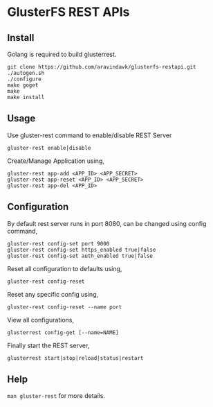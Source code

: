 # GlusterFS REST APIs

## Install

Golang is required to build glusterrest.

	git clone https://github.com/aravindavk/glusterfs-restapi.git
	./autogen.sh
	./configure
	make goget
	make
	make install

## Usage

Use gluster-rest command to enable/disable REST Server

	gluster-rest enable|disable

Create/Manage Application using,

	gluster-rest app-add <APP_ID> <APP_SECRET>
	gluster-rest app-reset <APP_ID> <APP_SECRET>
	gluster-rest app-del <APP_ID>

## Configuration
By default rest server runs in port 8080, can be changed using config command,

	gluster-rest config-set port 9000
	gluster-rest config-set https_enabled true|false
	gluster-rest config-set auth_enabled true|false

Reset all configuration to defaults using,

	gluster-rest config-reset

Reset any specific config using,

	gluster-rest config-reset --name port

View all configurations,

	glusterrest config-get [--name=NAME]

Finally start the REST server,

	glusterrest start|stop|reload|status|restart


## Help
`man gluster-rest` for more details.

